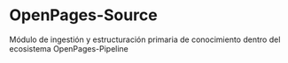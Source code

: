 # OpenPages-Source
Módulo de ingestión y estructuración primaria de conocimiento dentro del ecosistema OpenPages-Pipeline
